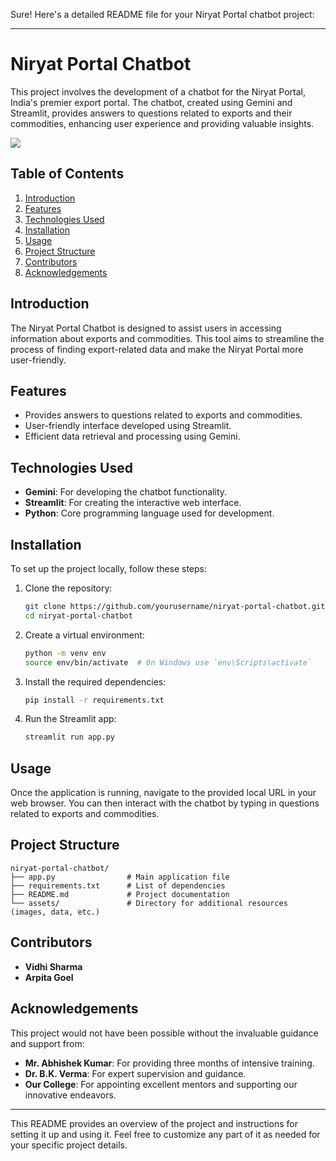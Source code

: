 Sure! Here's a detailed README file for your Niryat Portal chatbot project:

---

# Niryat Portal Chatbot

This project involves the development of a chatbot for the Niryat Portal, India's premier export portal. The chatbot, created using Gemini and Streamlit, provides answers to questions related to exports and their commodities, enhancing user experience and providing valuable insights.

![](https://www.google.com/url?sa=i&url=https%3A%2F%2Fpmmodiyojana.in%2Fniryat-portal%2F&psig=AOvVaw1BImpZ4VCKyhiHDHOU8VU3&ust=1718518242369000&source=images&cd=vfe&opi=89978449&ved=0CBQQjRxqFwoTCMjKncD53IYDFQAAAAAdAAAAABAE)
## Table of Contents

1. [Introduction](#introduction)
2. [Features](#features)
3. [Technologies Used](#technologies-used)
4. [Installation](#installation)
5. [Usage](#usage)
6. [Project Structure](#project-structure)
7. [Contributors](#contributors)
8. [Acknowledgements](#acknowledgements)

## Introduction

The Niryat Portal Chatbot is designed to assist users in accessing information about exports and commodities. This tool aims to streamline the process of finding export-related data and make the Niryat Portal more user-friendly.

## Features

- Provides answers to questions related to exports and commodities.
- User-friendly interface developed using Streamlit.
- Efficient data retrieval and processing using Gemini.

## Technologies Used

- **Gemini**: For developing the chatbot functionality.
- **Streamlit**: For creating the interactive web interface.
- **Python**: Core programming language used for development.

## Installation

To set up the project locally, follow these steps:

1. Clone the repository:
   ```bash
   git clone https://github.com/yourusername/niryat-portal-chatbot.git
   cd niryat-portal-chatbot
   ```

2. Create a virtual environment:
   ```bash
   python -m venv env
   source env/bin/activate  # On Windows use `env\Scripts\activate`
   ```

3. Install the required dependencies:
   ```bash
   pip install -r requirements.txt
   ```

4. Run the Streamlit app:
   ```bash
   streamlit run app.py
   ```

## Usage

Once the application is running, navigate to the provided local URL in your web browser. You can then interact with the chatbot by typing in questions related to exports and commodities.

## Project Structure

```plaintext
niryat-portal-chatbot/
├── app.py                # Main application file
├── requirements.txt      # List of dependencies
├── README.md             # Project documentation
└── assets/               # Directory for additional resources (images, data, etc.)
```

## Contributors

- **Vidhi Sharma**
- **Arpita Goel**

## Acknowledgements

This project would not have been possible without the invaluable guidance and support from:
- **Mr. Abhishek Kumar**: For providing three months of intensive training.
- **Dr. B.K. Verma**: For expert supervision and guidance.
- **Our College**: For appointing excellent mentors and supporting our innovative endeavors.

---

This README provides an overview of the project and instructions for setting it up and using it. Feel free to customize any part of it as needed for your specific project details.
